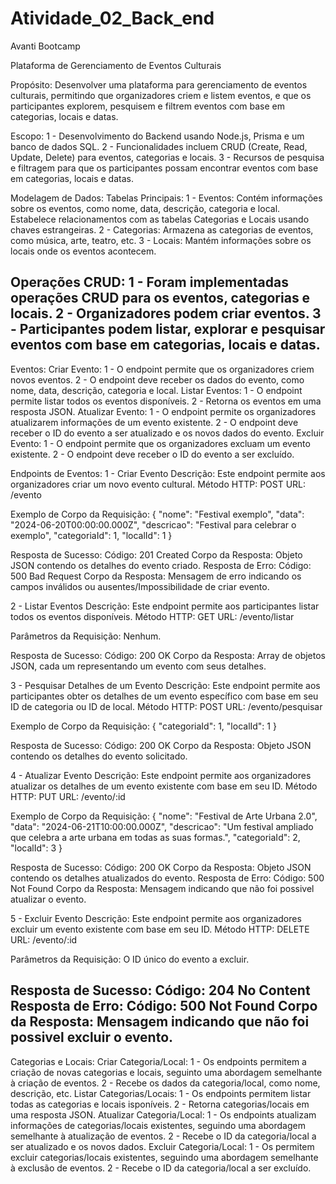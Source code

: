 # Atividade_02_Back_end
 Avanti Bootcamp

Plataforma de Gerenciamento de Eventos Culturais

Propósito: Desenvolver uma plataforma para gerenciamento de eventos culturais, permitindo que organizadores criem e listem eventos, e que os participantes explorem, pesquisem e filtrem eventos com base em categorias, locais e datas.

Escopo: 
  1 - Desenvolvimento do Backend usando Node.js, Prisma e um banco de dados SQL.
  2 - Funcionalidades incluem CRUD (Create, Read, Update, Delete) para eventos, categorias e locais.
  3 - Recursos de pesquisa e filtragem para que os participantes possam encontrar eventos com base em categorias, locais e datas.

Modelagem de Dados:
Tabelas Principais:
  1 - Eventos: Contém informações sobre os eventos, como nome, data, descrição, categoria e local. Estabelece relacionamentos com as tabelas Categorias e Locais usando chaves estrangeiras.
  2 - Categorias: Armazena as categorias de eventos, como música, arte, teatro, etc.
  3 - Locais: Mantém informações sobre os locais onde os eventos acontecem.

Operações CRUD:
  1 - Foram implementadas operações CRUD para os eventos, categorias e locais.
  2 - Organizadores podem criar eventos.
  3 - Participantes podem listar, explorar e pesquisar eventos com base em categorias, locais e datas.
-------------------------------------------------------------------------------------------------------
Eventos:
Criar Evento:
  1 - O endpoint permite que os organizadores criem novos eventos.
  2 - O endpoint deve receber os dados do evento, como nome, data, descrição, categoria e local.
Listar Eventos:
  1 - O endpoint permite listar todos os eventos disponíveis.
  2 - Retorna os eventos em uma resposta JSON.
Atualizar Evento:
  1 - O endpoint permite os organizadores atualizarem informações de um evento existente.
  2 - O endpoint deve receber o ID do evento a ser atualizado e os novos dados do evento.
Excluir Evento:
  1 - O endpoint permite que os organizadores excluam um evento existente.
  2 - O endpoint deve receber o ID do evento a ser excluído.
  
Endpoints de Eventos:
1 - Criar Evento
    Descrição: Este endpoint permite aos organizadores criar um novo evento cultural.
    Método HTTP: POST
    URL: /evento
    
Exemplo de Corpo da Requisição:
{
    "nome": "Festival exemplo",
    "data": "2024-06-20T00:00:00.000Z",
    "descricao": "Festival para celebrar o exemplo",
    "categoriaId": 1,
    "localId": 1
}

Resposta de Sucesso:
    Código: 201 Created
    Corpo da Resposta: Objeto JSON contendo os detalhes do evento criado.
Resposta de Erro:
    Código: 500 Bad Request
    Corpo da Resposta: Mensagem de erro indicando os campos inválidos ou ausentes/Impossibilidade de criar evento.

2 - Listar Eventos
    Descrição: Este endpoint permite aos participantes listar todos os eventos disponíveis.
    Método HTTP: GET
    URL: /evento/listar
    
Parâmetros da Requisição:
    Nenhum.

Resposta de Sucesso:
    Código: 200 OK
    Corpo da Resposta: Array de objetos JSON, cada um representando um evento com seus detalhes.

3 - Pesquisar Detalhes de um Evento
    Descrição: Este endpoint permite aos participantes obter os detalhes de um evento específico com base em seu ID de categoria ou ID de local.
    Método HTTP: POST
    URL: /evento/pesquisar

Exemplo de Corpo da Requisição:
{
	"categoriaId": 1,
	"localId": 1
}

Resposta de Sucesso:
    Código: 200 OK
    Corpo da Resposta: Objeto JSON contendo os detalhes do evento solicitado.

4 - Atualizar Evento
    Descrição: Este endpoint permite aos organizadores atualizar os detalhes de um evento existente com base em seu ID.
    Método HTTP: PUT
    URL: /evento/:id

Exemplo de Corpo da Requisição:
{
  "nome": "Festival de Arte Urbana 2.0",
  "data": "2024-06-21T10:00:00.000Z",
  "descricao": "Um festival ampliado que celebra a arte urbana em todas as suas formas.",
  "categoriaId": 2,
  "localId": 3
}

Resposta de Sucesso:
    Código: 200 OK
    Corpo da Resposta: Objeto JSON contendo os detalhes atualizados do evento.
Resposta de Erro:
    Código: 500 Not Found
    Corpo da Resposta: Mensagem indicando que não foi possivel atualizar o evento.

5 - Excluir Evento
    Descrição: Este endpoint permite aos organizadores excluir um evento existente com base em seu ID.
    Método HTTP: DELETE
    URL: /evento/:id

Parâmetros da Requisição:
    O ID único do evento a excluir.

Resposta de Sucesso:
    Código: 204 No Content
Resposta de Erro:
    Código: 500 Not Found
    Corpo da Resposta: Mensagem indicando que não foi possivel excluir o evento.    
-------------------------------------------------------------------------------------------------------
  

Categorias e Locais:
Criar Categoria/Local:
  1 - Os endpoints permitem a criação de novas categorias e locais, seguinto uma abordagem semelhante à criação de eventos.
  2 - Recebe os dados da categoria/local, como nome, descrição, etc.
Listar Categorias/Locais:
  1 - Os endpoints permitem listar todas as categorias e locais isponíveis.
  2 - Retorna categorias/locais em uma resposta JSON.
Atualizar Categoria/Local:
  1 - Os endpoints atualizam informações de categorias/locais existentes, seguindo uma abordagem semelhante à atualização de eventos.
  2 - Recebe o ID da categoria/local a ser atualizado e os novos dados.
Excluir Categoria/Local:
  1 - Os permitem excluir categorias/locais existentes, seguindo uma abordagem semelhante à exclusão de eventos.
  2 - Recebe o ID da categoria/local a ser excluído.




  


